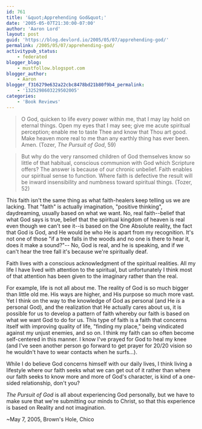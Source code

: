```yaml
---
id: 761
title: '&quot;Apprehending God&quot;'
date: '2005-05-07T21:30:00-07:00'
author: 'Aaron Lord'
layout: post
guid: 'https://blog.devlord.io/2005/05/07/apprehending-god/'
permalink: /2005/05/07/apprehending-god/
activitypub_status:
    - federated
blogger_blog:
    - mustfollow.blogspot.com
blogger_author:
    - Aaron
blogger_f316279e632a22cbc8478bd21b80f9b4_permalink:
    - '1325298603229502005'
categories:
    - 'Book Reviews'
---
```


<!--<div style="text-align:center;"><a href="http://www.flickr.com/photos/71866444@N00/24828703/" title="Photo Sharing"><img src="http://photos23.flickr.com/24828703_0bc59d07d9_m.jpg" alt="April - May 2005 014" width="240" height="181" /></a>
</div>-->

> O God, quicken to life every power within me, that I may lay hold on eternal things.  Open my eyes that I may see; give me acute spiritual perception; enable me to taste Thee and know that Thou art good.  Make heaven more real to me than any earthly thing has ever been.  Amen. (Tozer, <i>The Pursuit of God</i>, 59)

> But why do the very ransomed children of God themselves know so little of that habitual, conscious communion with God which Scripture offers?  The answer is because of our chronic unbelief.  Faith enables our spiritual sense to function.  Where faith is defective the result will be inward insensibility and numbness toward spiritual things.  (Tozer, 52)

This faith isn't the same thing as what faith-healers keep telling us we are lacking.  That "faith" is actually imagination, "positive thinking", daydreaming, usually based on what we want.  No, real faith--belief that what God says is true, belief that the spiritual kingdom of heaven is real even though we can't see it--is based on the One Absolute reality, the fact that God is God, and He would be who He is apart from my recognition.  It's not one of those "if a tree falls in the woods and no one is there to hear it, does it make a sound?"--  No, God is real, and he is speaking, and if we can't hear the tree fall it's because we're spiritually deaf.

Faith lives with a conscious acknowledgment of the spiritual realities.  All my life I have lived with attention to the spiritual, but unfortunately I think most of that attention has been given to the imaginary rather than the real.

For example, life is not all about me.  The reality of God is so much bigger than little old me.  His ways are higher, and His purpose so much more vast.  Yet I think on the way to the knowledge of God as personal (and He <i>is</i> a personal God), and the realization that He actually cares about us, it is possible for us to develop a pattern of faith whereby our faith is based on what we want God to do for us.  This type of faith is a faith that concerns itself with improving quality of life, "finding my place," being vindicated against my unjust enemies, and so on.  I think my faith can so often become self-centered in this manner.  I know I've prayed for God to heal my knee (and I've seen another person go forward to get prayer for 20/20 vision so he wouldn't have to wear contacts when he surfs...).

While I do believe God concerns himself with our daily lives, I think living a lifestyle where our faith seeks what we can get out of it rather than where our faith seeks to know more and more of God's character, is kind of a one-sided relationship, don't you?

<i>The Pursuit of God</i> is all about experiencing God personally, but we have to make sure that we're submitting our minds to Christ, so that this experience is based on Reality and not imagination.

~May 7, 2005, Brown's Hole, Chico